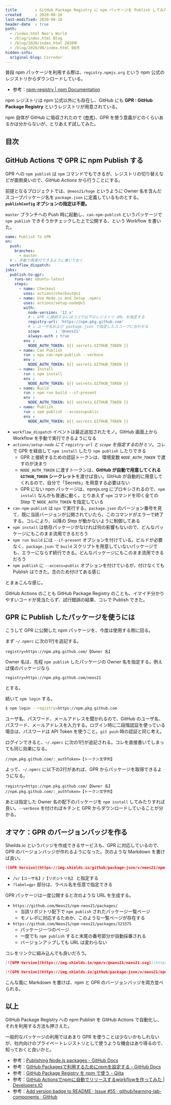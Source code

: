 ```yaml
---
title        : GitHub Package Registry に npm パッケージを Publish してみた
created      : 2020-08-16
last-modified: 2020-08-16
header-date  : true
path:
  - /index.html Neo's World
  - /blog/index.html Blog
  - /blog/2020/index.html 2020年
  - /blog/2020/08/index.html 08月
hidden-info:
  original-blog: Corredor
---
```


普段 npm パッケージを利用する際は、`registry.npmjs.org` という npm 公式のレジストリからダウンロードしている。

- 参考：[npm-registry | npm Documentation](https://docs.npmjs.com/using-npm/registry.html)

npm レジストリは npm 公式以外にも存在し、GitHub にも **GPR : GitHub Package Registry** というレジストリが用意されている。

npm 自体が GitHub に吸収されたので ([参考](https://github.blog/2020-04-15-npm-has-joined-github/))、GPR を使う意義がどのくらいあるかは分からないが、とりあえず試してみた。

## 目次

## GitHub Actions で GPR に npm Publish する

GPR への `npm publish` は `npm` コマンドでもできるが、レジストリの切り替えなどが面倒臭いので、*GitHub Actions* から行うことにする。

前提となるプロジェクトでは、`@neos21/hoge` というように Owner 名を含んだスコープパッケージ名を `package.json` に定義しているものとする。**`publishConfig` オプションの指定は不要。**

`master` ブランチへの Push 時に起動し、`can-npm-publish` というパッケージで `npm publish` できそうかチェックした上で公開する、という Workflow を書いた。

```yaml
name: Publish To GPR
on:
  push:
    branches:
      - master
  # ↓ 手動で再実行できるように書いておく
  workflow_dispatch:
jobs:
  publish-to-gpr:
    runs-on: ubuntu-latest
    steps:
      - name: Checkout
        uses: actions/checkout@v1
      - name: Use Node.js And Setup .npmrc
        uses: actions/setup-node@v1
        with:
          node-version: '12.x'
          # ↓ GPR に接続するにはココで以下のレジストリ URL を指定する
          registry-url: 'https://npm.pkg.github.com'
          # ↓ ユーザ名および package.json で指定したスコープに合わせる
          scope       : '@neos21'
          always-auth : true
        env :
          NODE_AUTH_TOKEN: ${{ secrets.GITHUB_TOKEN }}
      - name: Can Publish
        run : npx can-npm-publish --verbose
        env :
          NODE_AUTH_TOKEN: ${{ secrets.GITHUB_TOKEN }}
      - name: Install
        run : npm install
        env :
          NODE_AUTH_TOKEN: ${{ secrets.GITHUB_TOKEN }}
      - name: Build
        run : npm run build --if-present
        env :
          NODE_AUTH_TOKEN: ${{ secrets.GITHUB_TOKEN }}
      - name: Publish
        run : npm publish --access=public
        env :
          NODE_AUTH_TOKEN: ${{ secrets.GITHUB_TOKEN }}
```

- `workflow_dispatch` イベントは最近追加されたモノ。GitHub 画面上から Workflow を手動で実行できるようになる
- *`actions/setup-node` にて `registry-url` と `scope` を指定する*のがミソ。コレで GPR を経由して `npm install` したり `npm publish` したりできる
  - GPR と接続するための認証トークンは、環境変数 *`NODE_AUTH_TOKEN`* で渡すのが決まり
  - `NODE_AUTH_TOKEN` に渡すトークンは、**GitHub が自動で用意してくれる `GITHUB_TOKEN` シークレット**を渡せば良い。GitHub が自動的に用意してくれるので、自分で「Secrets」を用意する必要はない
  - GPR にない npm パッケージは、npmjs.org にプロキシされるので、`npm install` なんかも普通に動く。とりあえず `npm` コマンドを叩く全ての Step で `NODE_AUTH_TOKEN` を指定している
- `can-npm-publish` は `npx` で実行する。`package.json` のバージョン番号を見て、既に当該バージョンが公開されていたら、このコマンドがエラーで終了する。コレにより、以降の Step が動かないように制御してある
- `npm install` は依存パッケージがなければ何の影響もないので、どんなパッケージにもこのまま流用できるだろう
- `npm run build` には `--if-present` オプションを付けている。ビルドが必要なく、`package.json` で `build` スクリプトを用意していないパッケージでも、エラーにならず続行できる。どんなパッケージにもこのまま流用できるだろう
- `npm publish` に `--access=public` オプションを付けているが、付けなくても Publish はできた。念のため付けてある感じ

とまぁこんな感じ。

GitHub Actions のことも GitHub Package Registry のことも、イマイチ分かりやすいコードが見当たらず、試行錯誤の結果、コレで Publish できた。

## GPR に Publish したパッケージを使うには

こうして GPR に公開した npm パッケージを、今度は使用する側に回る。

まず `~/.npmrc` に次の1行を追記する。

```
registry=https://npm.pkg.github.com/【Owner 名】
```

Owner 名は、先程 `npm publish` したパッケージの Owner 名を指定する。例えば僕のパッケージなら

```
registry=https://npm.pkg.github.com/neos21
```

とする。

続いて `npm login` する。

```bash
$ npm login --registry=https://npm.pkg.github.com
```

ユーザ名、パスワード、メールアドレスを聞かれるので、GitHub のユーザ名、パスワード、メールアドレスを入力する。ログイン時に二段階認証を使っている場合は、パスワードは API Token を使うこと。`git push` 時の認証と同じ考え。

ログインできると、`~/.npmrc` に次の1行が追記される。コレを直接書いてしまっても同じ効果になる。

```
//npm.pkg.github.com/:_authToken=【トークン文字列】
```

よって、`~/.npmrc` に以下の2行があれば、GPR からパッケージを取得できるようになる。

```
registry=https://npm.pkg.github.com/【Owner 名】
//npm.pkg.github.com/:_authToken=【トークン文字列】
```

あとは指定した Owner 名の配下のパッケージを `npm install` してみたりすれば良い。`--verbose` を付ければキチンと GPR からダウンロードしていることが分かる。

## オマケ：GPR のバージョンバッジを作る

Sheilds.io というバッジを作成できるサービスも、GPR に対応しているので、GPR のバージョンバッジが作れるようになった。次のような Markdown を書けば良い。

```markdown
![GPR Version](https://img.shields.io/github/package-json/v/neos21/npm-neos21?label=gpr)
```

- `/v/【ユーザ名】/【リポジトリ名】` と指定する
- `?label=gpr` 部分は、ラベル名を任意で指定できる

GPR パッケージは一度公開すると次のような URL を生成する。

- `https://github.com/Neos21/npm-neos21/packages/`
  - 当該リポジトリ配下で `npm publish` されたパッケージ一覧ページ
  - モノレポに対応するためか、このような一覧ページが存在する
- `https://github.com/Neos21/npm-neos21/packages/323375`
  - パッケージ一つのページ
  - 一度でも `npm publish` すると末尾の番号部分が自動採番される
  - バージョンアップしても URL は変わらない

コレをリンクに組み込んでも良いだろう。

```markdown
[![NPM Version](https://img.shields.io/npm/v/@neos21/neos21.svg)](https://www.npmjs.com/package/@neos21/neos21)

[![GPR Version](https://img.shields.io/github/package-json/v/neos21/npm-neos21?label=gpr)](https://github.com/Neos21/npm-neos21/packages/323375)
```

こんな風に Markdown を書けば、npm と GPR のバージョンバッジを両方並べられる。

## 以上

GitHub Package Registry への npm Publish を GitHub Actions で自動化し、それを利用する方法も押さえた。

一般的なパッケージの利用ではあまり GPR を使うことは少ないかもしれないが、社内向けのプライベートレジストリとして使うような機会はあり得るので、知っておくと良いかと。

- 参考：[Publishing Node.js packages - GitHub Docs](https://docs.github.com/en/actions/language-and-framework-guides/publishing-nodejs-packages#publishing-packages-to-npm-and-github-packages)
- 参考：[GitHub Packagesで利用するためにnpmを設定する - GitHub Docs](https://docs.github.com/ja/packages/using-github-packages-with-your-projects-ecosystem/configuring-npm-for-use-with-github-packages)
- 参考：[GitHub Package Registry を npm で使う - Qiita](https://qiita.com/nall/items/5e94f37288c3e796a85e)
- 参考：[GitHub Actionsでnpmに自動でリリースするworkflowを作ってみた | Developers.IO](https://dev.classmethod.jp/articles/github-actions-npm-automatic-release/)
- 参考：[Add version badge to README · Issue #55 · github/learning-lab-components · GitHub](https://github.com/github/learning-lab-components/issues/55)
